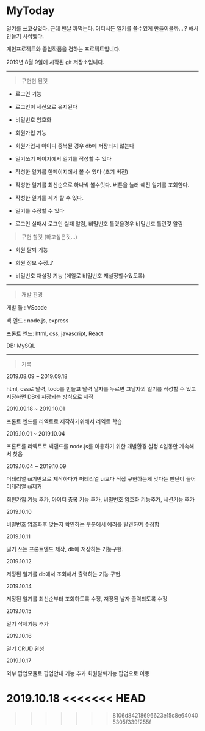 
# MyToday

일기를 쓰고싶었다. 근데 맨날 까먹는다. 어디서든 일기를 쓸수있게 만들어볼까....? 해서 만들기 시작했다.

개인프로젝트와 졸업작품을 겸하는 프로젝트입니다.

2019년 8월 9일에 시작된 git 저장소입니다.

---

> 구현현 된것

- 로그인 기능 

- 로그인이 세션으로 유지된다

- 비밀번호 암호화

- 회원가입 기능

- 회원가입시 아이디 중복될 경우 db에 저장되지 않는다

- 일기쓰기 페이지에서 일기를 작성할 수 있다

- 작성한 일기를 한페이지에서 볼 수 있다 (초기 버전)

- 작성한 일기를 최신순으로 하나씩 볼수잇다. 버튼을 눌러 예전 일기를 조회한다.

- 작성한 일기를 제거 할 수 있다.

- 일기를 수정할 수 있다

- 로그인 실패시 로그인 실패 알림, 비밀번호 틀렸을경우 비밀번호 틀린것 알림




> 구현 할것  (하고싶은것...)

+ 회원 탈퇴 기능

+ 회원 정보 수정..?

+ 비밀번호 재설정 기능 (메일로 비밀번호 재설정할수있도록)


---

> 개발 환경

개발 툴 : VScode

백 엔드 : node.js, express

프론트 엔드: html, css, javascript, React

DB: MySQL

---

> 기록

2019.08.09 ~ 2019.09.18

html, css로 달력, todo를 만들고 달력 날자를 누르면 그날자의 일기를 작성할 수 있고 저장하면 DB에 저장되는 방식으로 제작




2019.09.18 ~ 2019.10.01

프론트 엔드를 리엑트로 제작하기위해서 리엑트 학습




2019.10.01 ~ 2019.10.04

프론트를 리엑트로 백앤드를 node.js를 이용하기 위한 개발환경 설정 4일동안 계속해서 찾음




2019.10.04 ~ 2019.10.09

머테리얼 ui기반으로 제작하다가 머테리얼 ui보다 직접 구현하는게 맞다는 판단이 들어 머테리얼 ui제거

회원가입 기능 추가, 아이디 중복 기능 추가, 비밀번호 암호화 기능추가, 세션기능 추가




2019.10.10

비밀번호 암호화후 맞는지 확인하는 부분에서 에러를 발견하여 수정함





2019.10.11

일기 쓰는 프론트엔드 제작, db에 저장하는 기능구현.




2019.10.12

저장된 일기를 db에서 조회해서 출력하는 기능 구현.




2019.10.14

저장된 일기를 최신순부터 조회하도록 수정, 저장된 날자 출력되도록 수정




2019.10.15 

일기 삭제기능 추가




2019.10.16

일기 CRUD 완성




2019.10.17

외부 팝업모듈로 팝업안내 기능 추가 
회원탈퇴기능 팝업으로 이동




2019.10.18
<<<<<<< HEAD
=======

>>>>>>> 8106d84218696623e15c8e640405305f339f255f
